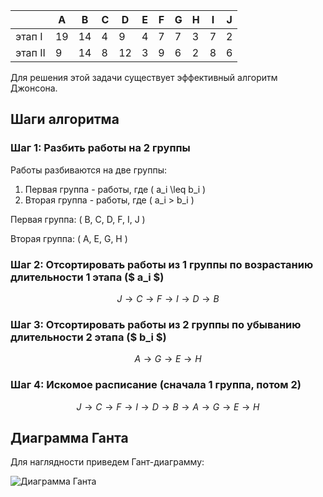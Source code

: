 |       | A  | B  | C  | D  | E  | F  | G  | H  | I  | J  |
|-------|----|----|----|----|----|----|----|----|----|----|
| этап I  | 19 | 14 | 4  | 9  | 4  | 7 | 7  | 3  | 7  | 2 |
| этап II | 9 | 14 | 8  | 12 | 3  | 9  | 6  | 2  | 8  | 6  |

Для решения этой задачи существует эффективный алгоритм Джонсона.

## Шаги алгоритма

### Шаг 1: Разбить работы на 2 группы

Работы разбиваются на две группы:
1. Первая группа - работы, где \( a_i \leq b_i \)
2. Вторая группа - работы, где \( a_i > b_i \)

Первая группа: \( B, C, D, F, I, J \)

Вторая группа: \( A, E, G, H \)

### Шаг 2: Отсортировать работы из 1 группы по возрастанию длительности 1 этапа ($ a_i $)

$$ J \rightarrow C \rightarrow F \rightarrow I \rightarrow D \rightarrow B $$

### Шаг 3: Отсортировать работы из 2 группы по убыванию длительности 2 этапа ($ b_i $)

$$ A \rightarrow G \rightarrow E \rightarrow H $$

### Шаг 4: Искомое расписание (сначала 1 группа, потом 2)

$$ J \rightarrow C \rightarrow F \rightarrow I \rightarrow D \rightarrow B \rightarrow A \rightarrow G \rightarrow E \rightarrow H $$

## Диаграмма Ганта

Для наглядности приведем Гант-диаграмму:

![Диаграмма Ганта](https://i.ibb.co/1sSXxzM/2024-12-18-142715.png)

